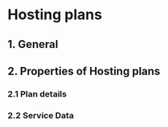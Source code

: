 # Hosting plans

## 1. General

## 2. Properties of Hosting plans

### 2.1 Plan details

### 2.2 Service Data
